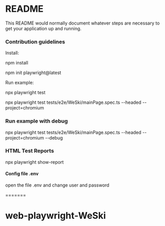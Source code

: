 
# README #

This README would normally document whatever steps are necessary to get your application up and running.


### Contribution guidelines ###

Install:

npm install

npm init playwright@latest

Run example:

npx playwright test

npx playwright test tests/e2e/WeSki/mainPage.spec.ts --headed --project=chromium 

### Run example with debug

npx playwright test tests/e2e/WeSki/mainPage.spec.ts --headed --project=chromium  --debug 

### HTML Test Reports

npx playwright show-report

#### Config file .env

open the file .env and change user and password

=======
# web-playwright-WeSki
